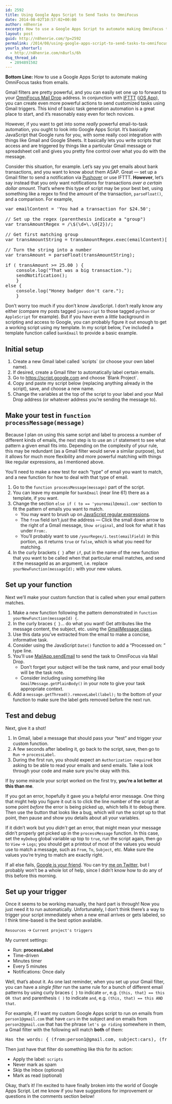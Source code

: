```yaml
---
id: 2592
title: Using Google Apps Script to Send Tasks to OmniFocus
date: 2014-08-02T10:57:02+00:00
author: n8henrie
excerpt: How to use a Google Apps Script to automate making OmniFocus tasks from emails.
layout: post
guid: http://n8henrie.com/?p=2592
permalink: /2014/08/using-google-apps-script-to-send-tasks-to-omnifocus/
yourls_shorturl:
  - http://n8henrie.com/n8urls/6h
dsq_thread_id:
  - 2894891502
---
```

**Bottom Line:** How to use a Google Apps Script to automate making OmniFocus tasks from emails.<!--more-->

Gmail filters are pretty powerful, and you can easily set one up to forward to your <a target="_blank" href="http://support.omnigroup.com/omnifocus-mail-drop" title="OmniFocus Mail Drop - Support - The Omni Group">OmniFocus Mail Drop</a> address. In conjunction with <a target="_blank" href="https://ifttt.com/" title="IFTTT: Put the internet to work for you.">IFTTT</a> (<a target="_blank" href="https://itunes.apple.com/us/app/ifttt/id660944635?mt=8&uo=4&at=10l5H6" title="IFTTT">iOS App</a>), you can create even more powerful actions to send customized tasks using Gmail triggers. This kind of basic task generation automation is a great place to start, and it&#8217;s reasonably easy even for tech novices.

However, if you want to get into some _really_ powerful email-to-task automation, you ought to look into Google Apps Script. It&#8217;s basically JavaScript that Google runs for you, with some really cool integration with things like Gmail and Google Sheets. It basically lets you write scripts that access and are triggered by things like a particular Gmail message or spreadsheet cell and gives you pretty fine control over what you do with the message.

Consider this situation, for example. Let&#8217;s say you get emails about bank transactions, and you want to know about them ASAP. Great &#8212; set up a Gmail filter to send a notification via <a target="_blank" href="https://itunes.apple.com/us/app/pushover-notifications/id506088175?mt=8&uo=4&at=10l5H6" title="Pushover Notifications">Pushover</a> or use IFTTT. **However**, let&#8217;s say instead that you only want notifications for transactions _over a certain dollar amount_. That&#8217;s where this type of script may be your best bet, using something like a regex to find the amount of the transaction, `parseFloat()`, and a comparison. For example, 

<pre>var emailContent = 'You had a transaction for $24.50';

// Set up the regex (parenthesis indicate a "group")
var transAmountRegex = /\$(\d+\.\d{2})/;

// Get first matching group
var transAmountString = transAmountRegex.exec(emailContent)[1];

// Turn the string into a number
var transAmount = parseFloat(transAmountString);

if ( transAmount >= 25.00 ) {
    console.log("That was a big transaction.");
    sendNotification();
    }
else {
    console.log("Honey badger don't care.");
    }
</pre>

Don&#8217;t worry too much if you don&#8217;t know JavaScript. I don&#8217;t really know any either (compare my posts tagged `javascript` to those tagged `python` or `AppleScript` for example). But if you have even a _little_ background in scripting and access to Google, you can probably figure it out enough to get a working script using my template. In my script below, I&#8217;ve included a template function called `bankEmail` to provide a basic example.

## Initial setup

  1. Create a new Gmail label called \`scripts\` (or choose your own label name).
  2. If desired, create a Gmail filter to automatically label certain emails.
  3. Go to <a target="_blank" href="https://script.google.com">https://script.google.com</a> and choose \`Blank Project\`.
  4. Copy and paste my script below (replacing anything already in the script), save, and choose a new name.
  5. Change the variables at the top of the script to your label and your Mail Drop address (or whatever address you&#8217;re sending the message to).

## Make your test in `function processMessage(message)`

Because I plan on using this same script and label to process a number of different kinds of emails, the next step is to use an `if` statement to see what pattern a given email fits into. Depending on the complexity of your rule, this may be redundant (as a Gmail filter would serve a similar purpose), but it allows for much more flexibility and more powerful matching with things like regular expressions, as I mentioned above.

You&#8217;ll need to make a new test for each &#8220;type&#8221; of email you want to match, and a new function for how to deal with that type of email.

  1. Go to the `function processMessage(message)` part of the script.
  2. You can leave my example for `bankEmail` (near line 61) there as a template, if you want.
  3. Change the section `else if ( to == 'youremail@email.com'` section to fit the pattern of emails you want to match. 
      * You may want to brush up on <a target="_blank" href="http://www.w3schools.com/js/js_regexp.asp">JavaScript regular expressions</a>.
      * The `from` field isn&#8217;t _just_ the address &#8212; Click the small down arrow to the right of a Gmail message, `Show original`, and look for what it has under `From:`.
      * You&#8217;ll probably want to use `/yourRegex/i.test(emailField)` in this portion, as it returns `true` or `false`, which is what you need for matching.
  4. In the curly brackets `{ }` after `if`, put in the name of the new function that you want to be called when that particular email matches, and send it the messageId as an argument, i.e. replace `yourNewFunction(messageId);` with your new values.

## Set up your function

Next we&#8217;ll make your custom function that is called when your email pattern matches. 

  1. Make a new function following the pattern demonstrated in `function yourNewFunction(messageId) {`. 
  2. In the curly braces `{ }`&#8230; do what you want! Get attributes like the message content, the subject, etc. using the <a target="_blank" href="https://developers.google.com/apps-script/reference/gmail/gmail-message">GmailMessage class</a>.
  3. Use this data you&#8217;ve extracted from the email to make a concise, informative task.
  4. Consider using the JavaScript `Date()` function to add a &#8220;Processed on: &#8221; type line.
  5. You&#8217;ll use <a target="_blank" href="https://developers.google.com/apps-script/reference/mail/mail-app">MailApp.sendEmail</a> to send the task to OmniFocus via Mail Drop. 
      * Don&#8217;t forget your subject will be the task name, and your email body will be the task note.
      * Consider including using something like `GmailMessage.getPlainBody()` in your note to give your task appropriate context.
  6. Add a `message.getThread().removeLabel(label);` to the bottom of your function to make sure the label gets removed before the next run. 

## Test and debug

Next, give it a shot!

  1. In Gmail, label a message that should pass your &#8220;test&#8221; and trigger your custom function.
  2. A few seconds after labeling it, go back to the script, save, then go to `Run` -> `processLabel`.
  3. During the first run, you should expect an `Authorization required` box asking to be able to read your emails and send emails. Take a look through your code and make sure you&#8217;re okay with this.

If by some miracle your script worked on the first try, **you&#8217;re a lot better at this than me**.

If you got an error, hopefully it gave you a helpful error message. One thing that might help you figure it out is to click the line number of the script at some point _before_ the error is being picked up, which tells it to debug there. Then use the button that looks like a bug, which will run the script up to that point, then pause and show you details about all your variables.

If it didn&#8217;t work but you _didn&#8217;t_ get an error, that might mean your message didn&#8217;t properly get picked up in the `processMessage` function. In this case, set the `myDebug` global variable up top to `true`, run the script again, then go to `View` -> `Logs`; you should get a printout of most of the values you would use to match a message, such as `From`, `To`, `Subject`, etc. Make sure the values you&#8217;re trying to match are exactly right.

If all else fails, <a target="_blank" href="http://n8h.me/1lkah2D">Google is your friend</a>. You can try <a target="_blank" href="https://twitter.com/n8henrie">me on Twitter</a>, but I probably won&#8217;t be a whole lot of help, since I didn&#8217;t know how to do any of this before this morning.

## Set up your trigger

Once it seems to be working manually, the hard part is through! Now you just need it to run automatically. Unfortunately, I don&#8217;t think there&#8217;s a way to trigger your script immediately when a new email arrives or gets labeled, so I think time-based is the best option available.

`Resources` -> `Current project's triggers`

My current settings:

  * Run: **processLabel**
  * Time-driven
  * Minutes timer
  * Every 5 minutes
  * Notifications: Once daily

Well, that&#8217;s about it. As one last reminder, when you set up your Gmail filter, you can have a _single filter_ run the same rule for a bunch of different email patterns by using curly braces `{ }` to indicate `or`, e.g. `{this, that} == this OR that` and parenthesis `( )` to indicate `and`, e.g. `(this, that) == this AND that`.

For example, if I want my custom Google Apps script to run on emails from `person1@gmail.com` that have `cars` in the subject and on emails from `person2@gmail.com` that has the phrase `let's go riding` somewhere in them, a Gmail filter with the following will match **both** of them:

<pre>Has the words: { (from:person1@gmail.com, subject:cars), (from:person2@gmail.com, "let's go riding") }
</pre>

Then just have that filter do something like this for its action:

  * Apply the label: `scripts`
  * Never mark as spam
  * Skip the Inbox (optional)
  * Mark as read (optional)

Okay, that&#8217;s it! I&#8217;m excited to have finally broken into the world of Google Apps Script. Let me know if you have suggestions for improvement or questions in the comments section below!